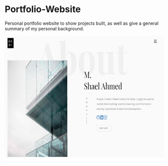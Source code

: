 # Portfolio-Website

Personal portfolio website to show projects built, as well as give a general summary of my personal background.

<img src="images/profpic.png"  height="400" />
